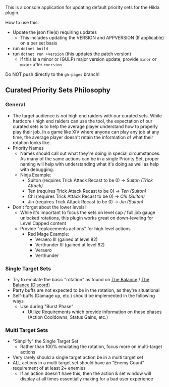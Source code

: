 This is a console application for updating default priority sets for the Hilda plugin.

How to use this:

- Update the json file(s) requiring updates
  - This includes updating the VERSION and APPVERSION (If applicable) on a per set basis
- run `dotnet build`
- run `dotnet run +version` (this updates the patch version)
  - if this is a minor or (GULP) major version update, provide `minor` or `major` after `+version`

Do NOT push directly to the `gh-pages` branch!

## Curated Priority Sets Philosophy

### General

- The target audience is _not_ high end raiders with our curated sets. While hardcore / high end raiders can use the tool, the expectation
  of our curated sets is to help the average player understand how to properly play their job. In a game like XIV where anyone can play any
  job at any time, the average player doesn't retain the information of what their rotation looks like.
- Priority Names
  - Names should call out what they're doing in special circumstances. As many of the same actions can be in a single Priority Set, proper
    naming will help with understanding what it's doing as well as help with debugging.
  - Ninja Example:
    - Suiton (requires Trick Attack Recast to be 0) -> _Suiton (Trick Attack)_
    - Ten (requires Trick Attack Recast to be 0) -> _Ten (Suiton)_
    - Chi (requires Trick Attack Recast to be 0) -> _Chi (Suiton)_
    - Jin (requires Trick Attack Recast to be 0) -> _Jin (Suiton)_
- Don't forget about the lower levels!
  - While it's important to focus the sets on level cap / full job gauge unlocked rotations, this plugin works great on down-leveling
    for Level Capped content
  - Provide "replacements actions" for high level actions
    - Red Mage Example:
      - Veraero III (gained at level 82)
      - Verthunder III (gained at level 82)
      - Veraero
      - Verthunder

### Single Target Sets

- Try to emulate the basic "rotation" as found on [The Balance](https://www.thebalanceffxiv.com/) / [The Balance (Discord)](https://discord.gg/thebalanceffxiv)
- Party buffs are not expected to be in the rotation, as they're situational
- Self-buffs (Damage up, etc.) should be implemented in the following ways
  - Use during "Burst Phase"
    - Utilize Requirements which provide information on these phases (Action Cooldowns, Status Gains, etc.)

### Multi Target Sets

- "Simplify" the Single Target Set
  - Rather than 100% emulating the rotation, focus more on multi-target actions
- Very rarely should a single target action be in a multi target set
- ALL actions in a multi target set should have an "Enemy Count" requirement of at least 2+ enemies
  - If an action doesn't have this, then the action & set window will display at all times essentially making for a bad user experience
